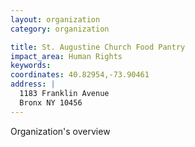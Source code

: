 ```yaml
---
layout: organization
category: organization

title: St. Augustine Church Food Pantry
impact_area: Human Rights
keywords: 
coordinates: 40.82954,-73.90461
address: |
  1183 Franklin Avenue
  Bronx NY 10456
---
```

Organization's overview
